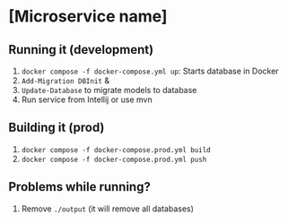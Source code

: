 # [Microservice name]

## Running it (development)
1. `docker compose -f docker-compose.yml up`: Starts database in Docker
2. `Add-Migration DBInit` &
3. `Update-Database` to migrate models to database
2. Run service from Intellij or use mvn

## Building it (prod)

1. `docker compose -f docker-compose.prod.yml build`
2. `docker compose -f docker-compose.prod.yml push`

## Problems while running?

1. Remove `./output` (it will remove all databases)
